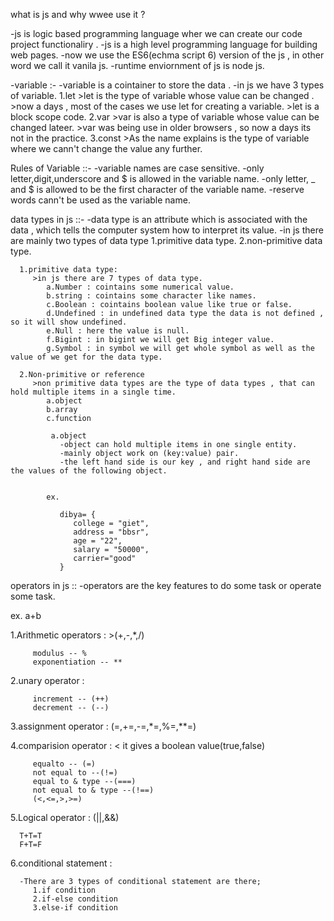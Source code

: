 what is js and why wwee use it ?

-js is logic based programming language wher we can create our code project functionaliry .
-js is a high level programming language for building web pages.
-now we use the ES6(echma script 6) version of the js , in other word we call it vanila js.
-runtime enviornment of js is node js.

-variable :-
    -variable is a cointainer to store the data .
    -in js we have 3 types of variable.
         1.let
            >let is the type of variable whose value can be changed .
            >now a days , most of the cases we use let for creating a variable.
            >let is a block scope code.
         2.var
            >var is also a type of variable whose value can be changed lateer.
            >var was being use in older browsers , so now a days its not in the practice.
         3.const
            >As the name explains is the type of variable where we cann't change the value any further.


Rules of Variable ::-
      -variable names are case sensitive.
      -only letter,digit,underscore and $ is allowed in the variable name.
      -only letter, _ and $ is allowed to be the first character of the variable name.
      -reserve words cann't be used as the variable name.


data types in js ::-
      -data type is an attribute which is associated with the data , which tells the computer system how to interpret its value.
      -in js there are mainly two types of data type
         1.primitive data type.
         2.non-primitive data type.

      1.primitive data type:
         >in js there are 7 types of data type.
            a.Number : cointains some numerical value.
            b.string : cointains some character like names.
            c.Boolean : cointains boolean value like true or false.
            d.Undefined : in undefined data type the data is not defined , so it will show undefined.
            e.Null : here the value is null.
            f.Bigint : in bigint we will get Big integer value.
            g.Symbol : in symbol we will get whole symbol as well as the value of we get for the data type.

      2.Non-primitive or reference
         >non primitive data types are the type of data types , that can hold multiple items in a single time.
            a.object
            b.array
            c.function

             a.object
               -object can hold multiple items in one single entity.
               -mainly object work on (key:value) pair.
               -the left hand side is our key , and right hand side are the values of the following object.


            ex.
             
               dibya= {
                  college = "giet",
                  address = "bbsr",
                  age = "22",
                  salary = "50000",
                  carrier="good"
               }


operators in js ::
   -operators are the key features to do some task or operate some task.

   ex. a+b

   1.Arithmetic operators :
         >(+,-,*,/)

         modulus -- %
         exponentiation -- **

   2.unary operator :

         increment -- (++)
         decrement -- (--)
         
   3.assignment operator :
         (=,+=,-=,*=,%=,**=)


   4.comparision operator :
         < it gives a boolean value(true,false)

         equalto -- (=)
         not equal to --(!=)
         equal to & type --(===)
         not equal to & type --(!==)
         (<,<=,>,>=)

   5.Logical operator :
      (||,&&)

      T+T=T
      F+T=F

   6.conditional statement :

      -There are 3 types of conditional statement are there;
         1.if condition
         2.if-else condition
         3.else-if condition
      